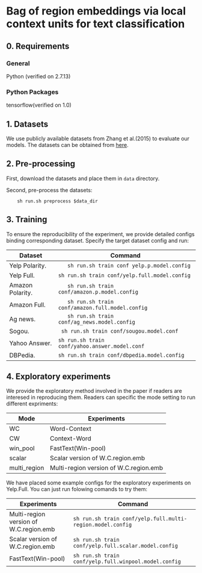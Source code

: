 # Bag of region embeddings via local context units for text classification

## 0. Requirements 

### General
Python (verified on 2.7.13)

### Python Packages
tensorflow(verified on 1.0)
	

## 1. Datasets
We use publicly available datasets from Zhang et al.(2015) to evaluate our models.
The datasets can be obtained from [here](https://github.com/zhangxiangxiao/Crepe).

## 2. Pre-processing
First, download the datasets and place them in `data` directory.
    
Second, pre-process the datasets:

```
	sh run.sh preprocess $data_dir
```

## 3. Training
To ensure the reproducibility of the experiment, we provide detailed configs binding corresponding dataset. Specify the target dataset config and run:  

|Dataset| Command|
|-----------------|----------|
|Yelp Polarity. | ```	sh run.sh train conf yelp.p.model.config``` |
|Yelp Full. | ```sh run.sh train conf/yelp.full.model.config```|
|Amazon Polarity.|```	sh run.sh train conf/amazon.p.model.config```|
|Amazon Full.|```	sh run.sh train conf/amazon.full.model.config```|
|Ag news.|```	sh run.sh train conf/ag_news.model.config```|
|Sogou.|```	sh run.sh train conf/sougou.model.conf```|
|Yahoo Answer. |```sh run.sh train conf/yahoo.answer.model.conf```|
|DBPedia.| ```sh run.sh train conf/dbpedia.model.config```|


## 4. Exploratory experiments
We provide the exploratory method involved in the paper if readers are interesed in reproducing them. Readers can specific the mode setting to run different expriments:

|Mode|Experiments|
|----|-----------|
|WC  |Word-Context |
|CW  |Context-Word |
|win_pool| FastText(Win-pool)|
|scalar  |Scalar version of W.C.region.emb |
|multi_region| Multi-region version of W.C.region.emb|

We have placed some example configs for the exploratory experiments on Yelp.Full. You can just run folowing comands to try them:

|Experiments| Command|
|-----------| -------|
|Multi-region version of W.C.region.emb |```sh run.sh train conf/yelp.full.multi-region.model.config```|
|Scalar version of W.C.region.emb |```sh run.sh train conf/yelp.full.scalar.model.config```|
|FastText(Win-pool)|```sh run.sh train conf/yelp.full.winpool.model.config```|


